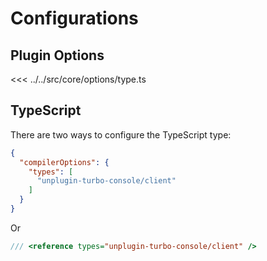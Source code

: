 # Configurations

## Plugin Options

<<< ../../src/core/options/type.ts

## TypeScript

There are two ways to configure the TypeScript type:

```json [tsconfig.json]
{
  "compilerOptions": {
    "types": [
      "unplugin-turbo-console/client"
    ]
  }
}
```

Or

```ts [*.d.ts]
/// <reference types="unplugin-turbo-console/client" />
```

